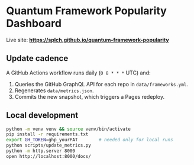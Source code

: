 # Quantum Framework Popularity Dashboard

Live site: **<https://splch.github.io/quantum-framework-popularity>**

## Update cadence

A GitHub Actions workflow runs daily (`0 8 * * *` UTC) and:

1. Queries the GitHub GraphQL API for each repo in `data/frameworks.yml`.
2. Regenerates `data/metrics.json`.
3. Commits the new snapshot, which triggers a Pages redeploy.

## Local development

```bash
python -m venv venv && source venv/bin/activate
pip install -r requirements.txt
export GH_TOKEN=ghp_yourPAT        # needed only for local runs
python scripts/update_metrics.py
python -m http.server 8000
open http://localhost:8000/docs/
```
